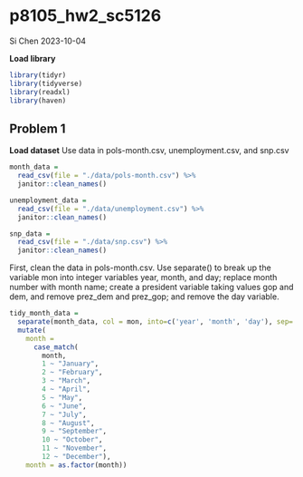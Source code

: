 p8105_hw2_sc5126
================
Si Chen
2023-10-04

**Load library**

``` r
library(tidyr)
library(tidyverse)
library(readxl)
library(haven)
```

## Problem 1

**Load dataset** Use data in pols-month.csv, unemployment.csv, and
snp.csv

``` r
month_data = 
  read_csv(file = "./data/pols-month.csv") %>% 
  janitor::clean_names()

unemployment_data = 
  read_csv(file = "./data/unemployment.csv") %>% 
  janitor::clean_names()

snp_data = 
  read_csv(file = "./data/snp.csv") %>% 
  janitor::clean_names()
```

First, clean the data in pols-month.csv. Use separate() to break up the
variable mon into integer variables year, month, and day; replace month
number with month name; create a president variable taking values gop
and dem, and remove prez_dem and prez_gop; and remove the day variable.

``` r
tidy_month_data = 
  separate(month_data, col = mon, into=c('year', 'month', 'day'), sep='-', convert = TRUE) %>% 
  mutate(
    month = 
      case_match(
        month, 
        1 ~ "January", 
        2 ~ "February",
        3 ~ "March",
        4 ~ "April",
        5 ~ "May",
        6 ~ "June",
        7 ~ "July",
        8 ~ "August",
        9 ~ "September",
        10 ~ "October",
        11 ~ "November",
        12 ~ "December"),
    month = as.factor(month))
```
